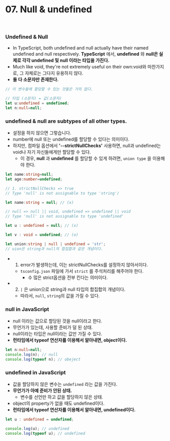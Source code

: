 # 07. Null & undefined

<br>

### Undefined & Null 

- In TypeScript, both undefined and null actually have their named undefined and null respectively.
**TypeScript** 에서, **undefined** 와 **null은 실제로 각각 undefined 및 null 이라는 타입을 가진다.** 
- Much like void, they're not extremely useful on their own:void와 마찬가지로, 그 자체로는 그다지 유용하지 않다.
- **둘 다 소문자만 존재한다.**

```ts
// 이 변수들에 할당할 수 있는 것들은 거의 없다.

// 타입 (소문자) = 값(소문자)
let u:undefined = undefined;
let n:null=null;
```

### undefined & null are subtypes of all other types.


- 설정을 하지 않으면 그렇습니다.
- number에 null 또는 undefined를 할당할 수 있다는 의미이다.
- 하지만, 컴파일 옵션에서 **'--strictNullChecks'** 사용하면, null과 undefined는 void나 자기 자신들에게만 할당할 수 있다.
  - 이 경우, **null** 과 **undefined** 를 할당할 수 있게 하려면, `union type` 을 이용해야 한다.

```ts
let name:string=null;
let age:number=undefined;

// 1. strictNullChecks => true
// Type 'null' is not assignable to type 'string'/

let name:string = null; // (x)

// null => null || void, undefined => undefined || void
// Type 'null' is not assignable to type 'undefined'

let u : undefined = null; // (x)

let v : void = undefined; // (o)

let union:string | null | undefined = 'str';
// uion은 string과 null의 합집합과 같은 개념이다.
```
- 1. error가 발생하는데, 이는 strictNullChecks를 설정하지 않아서이다.
    - `tsconfig.json` 파일에 가서 `strict` 를 주석처리를 해주어야 한다.
        - 수 많은 strict옵션을 전부 킨다는 의미이다.
- 2. `|` 은 union으로 string과 null 타입의 합집합의 개념이다.
    - 따라서, `null`, `string`의 값을 가질 수 있다. 

### null in JavaScript

- null 이라는 값으로 할당된 것을 null이라고 한다.
- 무언가가 있는데, 사용할 준비가 덜 된 상태.
- null이라는 타입은 null이라는 값만 가질 수 있다.
- **런타임에서 typeof 연산자를 이용해서 알아내면, object이다.**

```ts
let n:null=null;
console.log(n); // null
console.log(typeof n); // obeject
```

### undefined in JavaScript

- 값을 할당하지 않은 변수는 `undefined` 라는 값을 가진다.
- **무언가가 아예 준비가 안된 상태.**
  - 변수를 선언만 하고 값을 할당하지 않은 상태.
- object의 property가 없을 때도 undefined이다.
- **런타임에서 typeof 연산자를 이용해서 알아내면, undefined이다.**

```ts
let u : undefined = undefined;

console.log(u); // undefined
console.log(typeof u); // undefined
```

<br>

